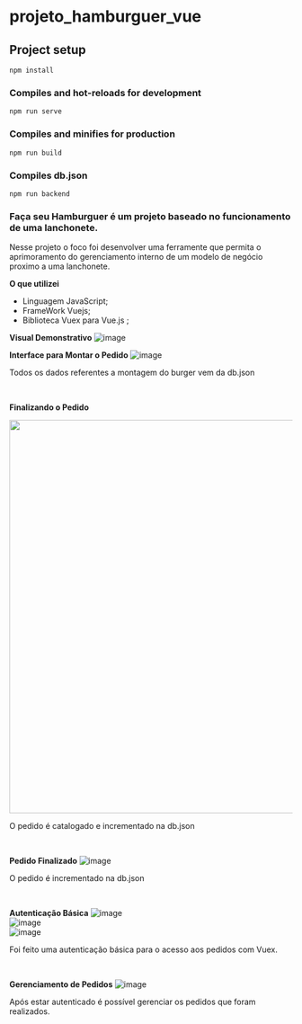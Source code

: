 # projeto_hamburguer_vue

## Project setup
```
npm install
```

### Compiles and hot-reloads for development
```
npm run serve
```

### Compiles and minifies for production
```
npm run build
```
### Compiles db.json 
```
npm run backend
```

### Faça seu Hamburguer é um projeto baseado no funcionamento de uma lanchonete. 
 
 
 Nesse projeto o foco foi desenvolver uma ferramente que permita o aprimoramento
 do gerenciamento interno de um modelo de negócio proximo a uma lanchonete.
 
 **O que utilizei**
* Linguagem JavaScript;
* FrameWork Vuejs;
* Biblioteca Vuex para Vue.js ;

**Visual Demonstrativo**
![image](https://user-images.githubusercontent.com/59231364/202909856-573dffc5-5766-4a24-af77-8b49d01435a2.png)
<br/>

**Interface para Montar o Pedido**
![image](https://user-images.githubusercontent.com/59231364/202909924-f26c573e-e2b5-4c1b-8bb9-3bbf3d73307b.png)
<p>Todos os dados referentes a montagem do burger vem da db.json</p>
<br/>

**Finalizando o Pedido**
<div align="center">
<img src="https://user-images.githubusercontent.com/59231364/202910045-3b6d0a5b-d861-41b7-9645-27e899be498b.png" width="700px" />
</div>
<!–[image](https://user-images.githubusercontent.com/59231364/202910045-3b6d0a5b-d861-41b7-9645-27e899be498b.png)–>
<p>O pedido é catalogado e incrementado na db.json</p>
<br/>

**Pedido Finalizado**
![image](https://user-images.githubusercontent.com/59231364/202910045-3b6d0a5b-d861-41b7-9645-27e899be498b.png)
<p>O pedido é incrementado na db.json</p>
<br/>
 
**Autenticação Básica**
![image](https://user-images.githubusercontent.com/59231364/202910125-b8ea670f-0892-45c0-a663-d8c1d80e2b63.png)
<br/>
![image](https://user-images.githubusercontent.com/59231364/202910224-d3fb64cd-8c2e-4ba2-940b-ff298cb44567.png)
<br/>
![image](https://user-images.githubusercontent.com/59231364/202910249-6dd8745a-16f1-42c6-a7e3-3db88027ef6d.png)
<p>Foi feito uma autenticação básica para o acesso aos pedidos com Vuex.</p>
<br/>

**Gerenciamento de Pedidos**
![image](https://user-images.githubusercontent.com/59231364/202910303-3414dec8-220a-4c09-a02e-fffb319dfc84.png)
<p>Após estar autenticado é possível gerenciar os pedidos que foram realizados.</p>
